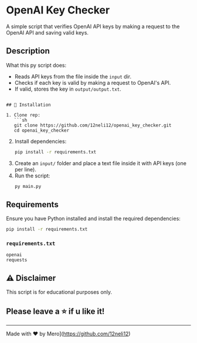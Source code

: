# OpenAI Key Checker

A simple script that verifies OpenAI API keys by making a request to the OpenAI API and saving valid keys.

## Description
What this py script does:
- Reads API keys from the file inside the `input` dir.
- Checks if each key is valid by making a request to OpenAI's API.
- If valid, stores the key in `output/output.txt`.

```

## 🚀 Installation

1. Clone rep:
   ```sh
   git clone https://github.com/12neli12/openai_key_checker.git
   cd openai_key_checker
   ```
2. Install dependencies:
   ```sh
   pip install -r requirements.txt
   ```
3. Create an `input/` folder and place a text file inside it with API keys (one per line).
4. Run the script:
   ```sh
   py main.py
   ```

## Requirements
Ensure you have Python installed and install the required dependencies:
```sh
pip install -r requirements.txt
```

### `requirements.txt`
```
openai
requests
```

## ⚠️ Disclaimer
This script is for educational purposes only.

## Please leave a ⭐ if u like it!

---
Made with ❤️ by Mero](https://github.com/12neli12)

